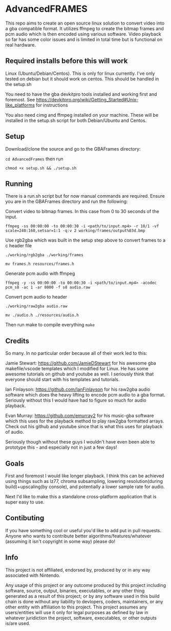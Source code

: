 # AdvancedFRAMES
This repo aims to create an open source linux solution to convert video into a gba compatible format. 
It utilizes ffmpeg to create the bitmap frames and pcm audio which is then encoded using various software. Video playback so far has some color issues and is limited in total time but is functional on real hardware.

## Required installs before this will work
Linux (Ubuntu/Debian/Centos). This is only for linux currently. I've only tested on debian but it should work on centos. This should be handled in the setup.sh

You need to have the gba devkitpro tools installed and working first and foremost.
See https://devkitpro.org/wiki/Getting_Started#Unix-like_platforms for instructions

You also need cimg and ffmpeg installed on your machine. These will be installed in the setup.sh script for both Debian/Ubuntu and Centos. 


## Setup
Download/clone the source and go to the GBAFrames directory:

`cd AdvancedFrames` then run

`chmod +x setup.sh && ./setup.sh`

## Running
There is a run.sh script but for now manual commands are required.
Ensure you are in the GBAFrames directory and run the following:

Convert video to bitmap frames. In this case from 0 to 30 seconds of the input.

`ffmpeg -ss 00:00:00 -to 00:00:30 -i <path/to/input.mp4> -r 10/1 -vf scale=240:160,setsar=1:1 -q:v 2 working/frames/output%03d.bmp`

Use rgb2gba which was built in the setup step above to convert frames to a c header file

`./working/rgb2gba ./working/frames`

`mv frames.h resources/frames.h`

Generate pcm audio with ffmpeg

`ffmpeg -y -ss 00:00:00 -to 00:00:30 -i <path/to/input.mp4> -acodec pcm_s8 -ac 1 -ar 8000 -f s8 audio.raw`

Convert pcm audio to header

`./working/raw2gba audio.raw`

`mv ./audio.h ./resources/audio.h`


Then run make to compile everything
`make`

## Credits
So many. In no particular order because all of their work led to this:

Jamie Stewart: https://github.com/JamieDStewart for his awesome gba makefile/vscode templates which I modified for Linux. He has some awesome tutorials on github and youtube as well. I seriously think that everyone should start with his templates and tutorials.

Ian Finlayson: https://github.com/IanFinlayson for his raw2gba audio software which does the heavy lifting to encode pcm audio to a gba format. Seriously without this I would have had to figure so much for audio playback.

Evan Murray: https://github.com/emurray2 for his music-gba software which this uses for the playback method to play raw2gba formatted arrays. Check out his github and youtube since that is what this uses for playback of audio.

Seriously though without these guys I wouldn't have even been able to prototype this - and especially not in just a few days!

## Goals
First and foremost I would like longer playback. I think this can be achieved using things such as lz77, chroma subsampling, lowering resolution(during build)+upscaling(by console), and potentially a lower sample rate for audio.

Next I'd like to make this a standalone cross-platform application that is super easy to use.

## Contibuting
If you have something cool or useful you'd like to add put in pull requests. 
Anyone who wants to contribute better algorithms/features/whatever (assuming it isn't copyright in some way) please do!

## Info
This project is not affiliated, endorsed by, produced by or in any way associated with Nintendo. 

Any usage of this project or any outcome produced by this project including software, source, output, binaries, executables, or any other thing generated as a result of this project; or by any software used in this build chain is done without any liability to devlopers, coders, maintainers, or any other entity with affiliation to this project. This project assumes any users/entities will use it only for legal purposes as defined by law in whatever juridiction the project, software, executables, or other outputs is/are used. 
